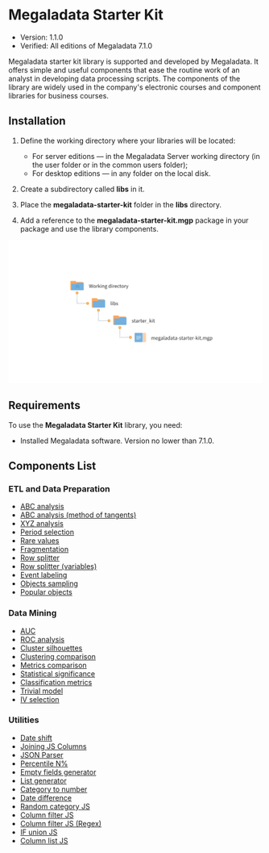 # Megaladata Starter Kit

* Version: 1.1.0
* Verified: All editions of Megaladata 7.1.0

Megaladata starter kit library is supported and developed by Megaladata. It offers simple and useful components that ease the routine work of an analyst in developing data processing scripts. The components of the library are widely used in the company's electronic courses and component libraries for business courses.

## Installation

1. Define the working directory where your libraries will be located:

   * For server editions — in the Megaladata Server working directory (in the user folder or in the common users folder);
   * For desktop editions — in any folder on the local disk.

2. Create a subdirectory called **libs** in it.

3. Place the **megaladata-starter-kit** folder in the **libs** directory.

4. Add a reference to the **megaladata-starter-kit.mgp** package in your package and use the library components.

![Layout scheme of the library in the working directory](docs/img/starter-kit.svg)

## Requirements

To use the **Megaladata Starter Kit** library, you need:

* Installed Megaladata software. Version no lower than 7.1.0.

## Components List

### ETL and Data Preparation

* [ABC analysis](./docs/abc-analysis.md)
* [ABC analysis (method of tangents)](./docs/abc-analysis-method-of-tangents.md)
* [XYZ analysis](./docs/xyz-analysis.md)
* [Period selection](./docs/period-selection.md)
* [Rare values](./docs/rare-values.md)
* [Fragmentation](./docs/fragmentation.md)
* [Row splitter](./docs/cell-splitter.md)
* [Row splitter (variables)](./docs/cell-splitter-variables.md)
* [Event labeling](./docs/event-labeling.md)
* [Objects sampling](./docs/objects-sampling.md)
* [Popular objects](./docs/popular-objects.md)

### Data Mining

* [AUC](./docs/auc.md)
* [ROC analysis](./docs/roc.md)
* [Cluster silhouettes](./docs/cluster-silhouettes.md)
* [Clustering comparison](./docs/comparison-of-clustering.md)
* [Metrics comparison](./docs/comparison-of-metrics.md)
* [Statistical significance](./docs/statistical-significance.md)
* [Classification metrics](./docs/classification-metrics.md)
* [Trivial model](./docs/trivial-model.md)
* [IV selection](./docs/iv-sampler.md)

### Utilities

* [Date shift](./docs/dates-shift.md)
* [Joining JS Columns](./docs/column-union.md)
* [JSON Parser](./docs/parse-json.md)
* [Percentile N%](./docs/percentile-n.md)
* [Empty fields generator](./docs/empty-fields-generator.md)
* [List generator](./docs/list-generator.md)
* [Category to number](./docs/category-to-number.md)
* [Date difference](./docs/dates-difference.md)
* [Random category JS](./docs/random-category.md)
* [Column filter JS](./docs/column-filter.md)
* [Column filter JS (Regex)](./docs/column-filter(Regex).md)
* [IF union JS](./docs/if-union.md)
* [Column list JS](./docs/columns-list.md)
